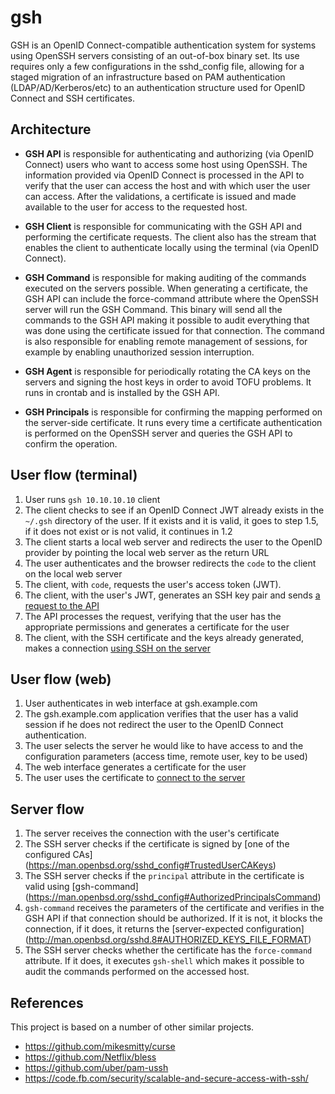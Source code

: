 # gsh

GSH is an OpenID Connect-compatible authentication system for systems using OpenSSH servers consisting of an out-of-box binary set.
Its use requires only a few configurations in the sshd_config file, allowing for a staged migration of an infrastructure based on PAM  authentication (LDAP/AD/Kerberos/etc) to an authentication structure used for OpenID Connect and SSH certificates.

## Architecture

- **GSH API** is responsible for authenticating and authorizing (via OpenID Connect) users who want to access some host using OpenSSH. The information provided via OpenID Connect is processed in the API to verify that the user can access the host and with which user the user can access.
After the validations, a certificate is issued and made available to the user for access to the requested host.

- **GSH Client** is responsible for communicating with the GSH API and performing the certificate requests. The client also has the stream that enables the client to authenticate locally using the terminal (via OpenID Connect).

- **GSH Command** is responsible for making auditing of the commands executed on the servers possible. When generating a certificate, the GSH API can include the force-command attribute where the OpenSSH server will run the GSH Command. This binary will send all the commands to the GSH API making it possible to audit everything that was done using the certificate issued for that connection.
The command is also responsible for enabling remote management of sessions, for example by enabling unauthorized session interruption.

- **GSH Agent** is responsible for periodically rotating the CA keys on the servers and signing the host keys in order to avoid TOFU problems. It runs in crontab and is installed by the GSH API.

- **GSH Principals** is responsible for confirming the mapping performed on the server-side certificate. It runs every time a certificate authentication is performed on the OpenSSH server and queries the GSH API to confirm the operation.

## User flow (terminal)

1. User runs `gsh 10.10.10.10` client
2. The client checks to see if an OpenID Connect JWT already exists in the `~/.gsh` directory of the user. If it exists and it is valid, it goes to step 1.5, if it does not exist or is not valid, it continues in 1.2
3. The client starts a local web server and redirects the user to the OpenID provider by pointing the local web server as the return URL
4. The user authenticates and the browser redirects the `code` to the client on the local web server
5. The client, with `code`, requests the user's access token (JWT).
6. The client, with the user's JWT, generates an SSH key pair and sends [a request to the API](https://github.com/globocom/gsh/wiki/routes-post-certificates)
7. The API processes the request, verifying that the user has the appropriate permissions and generates a certificate for the user
8. The client, with the SSH certificate and the keys already generated, makes a connection [using SSH on the server](https://github.com/globocom/gsh/wiki/manual-openssh-client)

## User flow (web)

1. User authenticates in web interface at gsh.example.com
2. The gsh.example.com application verifies that the user has a valid session if he does not redirect the user to the OpenID Connect authentication.
3. The user selects the server he would like to have access to and the configuration parameters (access time, remote user, key to be used)
4. The web interface generates a certificate for the user
5. The user uses the certificate to [connect to the server](https://github.com/globocom/gsh/wiki/manual-openssh-client)

## Server flow

1. The server receives the connection with the user's certificate
2. The SSH server checks if the certificate is signed by [one of the configured CAs] (https://man.openbsd.org/sshd_config#TrustedUserCAKeys)
3. The SSH server checks if the `principal` attribute in the certificate is valid using [gsh-command] (https://man.openbsd.org/sshd_config#AuthorizedPrincipalsCommand)
4. `gsh-command` receives the parameters of the certificate and verifies in the GSH API if that connection should be authorized. If it is not, it blocks the connection, if it does, it returns the [server-expected configuration] (http://man.openbsd.org/sshd.8#AUTHORIZED_KEYS_FILE_FORMAT)
5. The SSH server checks whether the certificate has the `force-command` attribute. If it does, it executes `gsh-shell` which makes it possible to audit the commands performed on the accessed host.

## References

This project is based on a number of other similar projects.

- https://github.com/mikesmitty/curse
- https://github.com/Netflix/bless
- https://github.com/uber/pam-ussh
- https://code.fb.com/security/scalable-and-secure-access-with-ssh/

